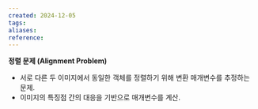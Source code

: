 ```yaml
---
created: 2024-12-05
tags: 
aliases: 
reference:
---
```

**정렬 문제 (Alignment Problem)**

- 서로 다른 두 이미지에서 동일한 객체를 정렬하기 위해 변환 매개변수를 추정하는 문제.
- 이미지의 특징점 간의 대응을 기반으로 매개변수를 계산.